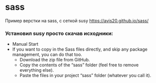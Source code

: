 # sass
Пример верстки на sass, с сеткой susy
https://avis20.github.io/sass/
### Установил susy просто скачав исходники:   
- Manual Start  
- If you want to copy in the Sass files directly, and skip any package management, you can do that too.  
    - Download the zip file from GitHub.
    - Copy the contents of the “sass” folder (feel free to remove everything else).
    - Paste the files in your project “sass” folder (whatever you call it).
